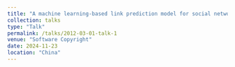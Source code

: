 ```yaml
---
title: "A machine learning-based link prediction model for social networks and a visual analytics platform for community detection"
collection: talks
type: "Talk"
permalink: /talks/2012-03-01-talk-1
venue: "Software Copyright"
date: 2024-11-23
location: "China"
---
```

